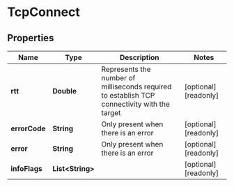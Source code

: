 

# TcpConnect


## Properties

| Name | Type | Description | Notes |
|------------ | ------------- | ------------- | -------------|
|**rtt** | **Double** | Represents the number of milliseconds required to establish TCP connectivity with the target |  [optional] [readonly] |
|**errorCode** | **String** | Only present when there is an error |  [optional] [readonly] |
|**error** | **String** | Only present when there is an error |  [optional] [readonly] |
|**infoFlags** | **List&lt;String&gt;** |  |  [optional] [readonly] |



